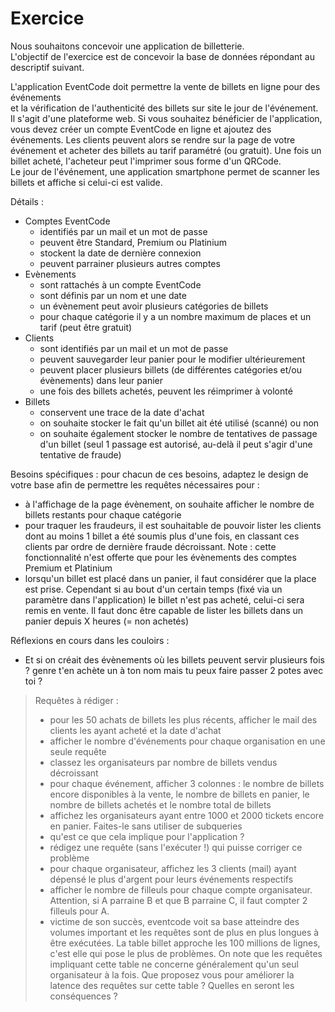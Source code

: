 # Exercice

Nous souhaitons concevoir une application de billetterie.  
L'objectif de l'exercice est de concevoir la base de données répondant au descriptif suivant.

L'application EventCode doit permettre la vente de billets en ligne pour des événements  
et la vérification de l'authenticité des billets sur site le jour de l'événement.  
Il s'agit d'une plateforme web.
Si vous souhaitez bénéficier de l'application, vous devez créer un compte EventCode en ligne et ajoutez des événements.
Les clients peuvent alors se rendre sur la page de votre événement et acheter des billets au tarif paramétré (ou gratuit).
Une fois un billet acheté, l'acheteur peut l'imprimer sous forme d'un QRCode.  
Le jour de l'événement, une application smartphone permet de scanner les billets et affiche si celui-ci est valide.

Détails :

- Comptes EventCode
    - identifiés par un mail et un mot de passe
    - peuvent être Standard, Premium ou Platinium
    - stockent la date de dernière connexion
    - peuvent parrainer plusieurs autres comptes
- Evènements
    - sont rattachés à un compte EventCode
    - sont définis par un nom et une date
    - un évènement peut avoir plusieurs catégories de billets
    - pour chaque catégorie il y a un nombre maximum de places et un tarif (peut être gratuit)
- Clients
    - sont identifiés par un mail et un mot de passe
    - peuvent sauvegarder leur panier pour le modifier ultérieurement
    - peuvent placer plusieurs billets (de différentes catégories et/ou évènements) dans leur panier
    - une fois des billets achetés, peuvent les réimprimer à volonté
- Billets
    - conservent une trace de la date d'achat
    - on souhaite stocker le fait qu'un billet ait été utilisé (scanné) ou non 
    - on souhaite également stocker le nombre de tentatives de passage d'un billet (seul 1 passage est autorisé,
    au-delà il peut s'agir d'une tentative de fraude)
    
Besoins spécifiques : pour chacun de ces besoins, adaptez le design de votre base afin de permettre
les requêtes nécessaires pour :
- à l'affichage de la page évènement, on souhaite afficher le nombre de billets restants pour chaque catégorie
- pour traquer les fraudeurs, il est souhaitable de pouvoir lister les clients dont au moins 1 billet a été 
soumis plus d'une fois, en classant ces clients par ordre de dernière fraude décroissant.
Note : cette fonctionnalité n'est offerte que pour les évènements des comptes Premium
et Platinium
- lorsqu'un billet est placé dans un panier, il faut considérer que la place est prise.
Cependant si au bout d'un certain temps (fixé via un paramètre dans l'application) 
le billet n'est pas acheté, celui-ci sera remis en vente. Il faut donc être capable
de lister les billets dans un panier depuis X heures (= non achetés)

Réflexions en cours dans les couloirs :
- Et si on créait des évènements où les billets peuvent servir plusieurs fois ?
genre t'en achète un à ton nom mais tu peux faire passer 2 potes avec toi ?



> Requêtes à rédiger :
> - pour les 50 achats de billets les plus récents, afficher le mail des clients les ayant acheté
>et la date d'achat
>- afficher le nombre d'événements pour chaque organisation en une seule requête 
>- classez les organisateurs par nombre de billets vendus décroissant
>- pour chaque événement, afficher 3 colonnes : le nombre de billets encore disponibles à la vente, le nombre de billets
>en panier, le nombre de billets achetés et le nombre total de billets  
>- affichez les organisateurs ayant entre 1000 et 2000 tickets encore en panier. Faites-le sans utiliser de subqueries
>- qu'est ce que cela implique pour l'application ?
>- rédigez une requête (sans l'exécuter !) qui puisse corriger ce problème
>- pour chaque organisateur, affichez les 3 clients (mail) ayant dépensé le plus d'argent pour leurs événements respectifs
>- afficher le nombre de filleuls pour chaque compte organisateur. Attention, si A parraine B et que B parraine C, il faut compter 2 filleuls pour A.  
>- victime de son succès, eventcode voit sa base atteindre des volumes important et les requêtes sont de plus en plus longues à être exécutées.
>La table billet approche les 100 millions de lignes, c'est elle qui pose le plus de problèmes. 
>On note que les requêtes impliquant cette table ne concerne généralement qu'un seul organisateur à la fois.
>Que proposez vous pour améliorer la latence des requêtes sur cette table ? Quelles en seront les conséquences ?